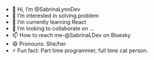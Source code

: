 - 👋 Hi, I’m @SabrinaLynnDev
- 👀 I’m interested in solving problem
- 🌱 I’m currently learning React
- 💞️ I’m looking to collaborate on ...
- 📫 How to reach me-@SabrinaLDev on Bluesky 
- 😄 Pronouns: She/her
- ⚡ Fun fact: Part time programmer, full time cat person.

<!---
SabrinaLynnDev/SabrinaLynnDev is a ✨ special ✨ repository because its `README.md` (this file) appears on your GitHub profile.
You can click the Preview link to take a look at your changes.
--->
